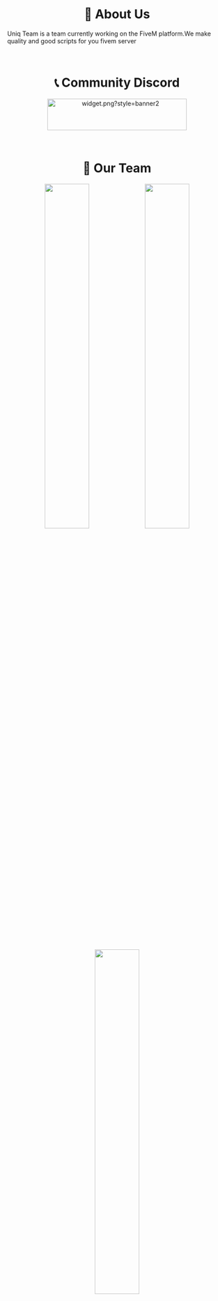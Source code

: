 <h1 align="center">📄 About Us</h1>
Uniq Team is a team currently working on the FiveM platform.We make quality and good scripts for you fivem server

&nbsp;

<h1 align="center">📞 Community Discord</h1>
<p align="center"><a href="https://discord.gg/WRknrjMZAS" target="_blank" rel="noreferrer noopener"><img src="https://discordapp.com/api/guilds/902467899602632745/widget.png?style=banner2" class="fr-fic fr-dib dcbtn" alt="widget.png?style=banner2" width="320" height="72"></a></p>

&nbsp;

<h1 align="center">👥 Our Team</h1>
<div align="center">
<img width="45%" src="https://github-readme-stats.vercel.app/api?username=DarkBoy621&layout=compact&theme=react&hide_border=true&show_icons=true"/>
<img width="45%" src="https://github-readme-stats.vercel.app/api?username=isgrandson&layout=compact&theme=react&hide_border=true&show_icons=true"/>
<img width="45%" src="https://github-readme-stats.vercel.app/api?username=Srk1ley&layout=compact&theme=react&hide_border=true&show_icons=true"/>
</div>
